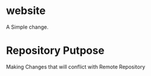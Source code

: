 # website
A Simple change. 

# Repository Putpose  
Making Changes that will conflict with Remote Repository
